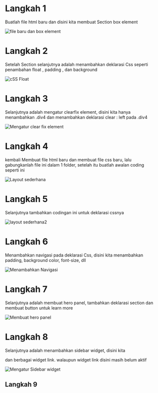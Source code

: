# Langkah 1
Buatlah file html baru dan disini kita membuat Section box element

![file baru dan box element](https://user-images.githubusercontent.com/81844622/115722694-7143c780-a3a9-11eb-86a1-1a285af9f373.jpg)

# Langkah 2
Setelah Section selanjutnya adalah menambahkan deklarasi Css seperti penambahan float , padding , dan background

![cSS Float](https://user-images.githubusercontent.com/81844622/115724025-c3391d00-a3aa-11eb-8a62-791292b41d9c.jpg)

# Langkah 3
Selanjutnya adalah mengatur clearfix element, disini kita hanya menambahkan .div4 dan menambahkan deklarasi clear : left pada .div4

![Mengatur clear fix element](https://user-images.githubusercontent.com/81844622/115724637-56725280-a3ab-11eb-896b-33a3640fdc2e.jpg)

# Langkah 4
kembali Membuat file html baru dan membuat file css baru, lalu gabungkanlah file ini dalam 1 folder, setelah itu buatlah awalan coding seperti ini

![Layout sederhana](https://user-images.githubusercontent.com/81844622/115726706-2b88fe00-a3ad-11eb-8aaf-793b48326460.jpg)

# Langkah 5
Selanjutnya tambahkan codingan ini untuk deklarasi cssnya

![layout sederhana2](https://user-images.githubusercontent.com/81844622/115727006-6db23f80-a3ad-11eb-83b1-d845432841e1.jpg)

# Langkah 6
Menambahkan navigasi pada deklarasi Css, disini kita menambahkan padding, background color, font-size, dll

![Menambahkan Navigasi](https://user-images.githubusercontent.com/81844622/115727626-fa5cfd80-a3ad-11eb-906b-cebdcd564ac9.jpg)

# Langkah 7
Selanjutnya adalah membuat hero panel, tambahkan deklarasi section dan membuat button untuk learn more

![Membuat hero panel](https://user-images.githubusercontent.com/81844622/115728994-36449280-a3af-11eb-963f-fad8189a3243.jpg)

# Langkah 8
Selanjutnya adalah menambahkan sidebar widget, disini kita <aside> dan berbagai widget link. walaupun widget link disini masih belum aktif 

![Mengatur Sidebar widget](https://user-images.githubusercontent.com/81844622/115730691-b9b2b380-a3b0-11eb-9699-1261f8c0e411.jpg)

# Langkah 9






